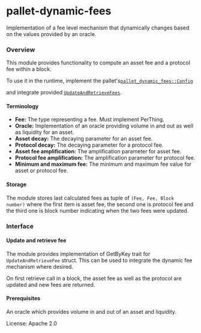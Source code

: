 # pallet-dynamic-fees

Implementation of a fee level mechanism that dynamically changes based on the values provided by an oracle.

### Overview

This module provides functionality to compute an asset fee and a protocol fee within a block.

To use it in the runtime, implement the pallet's[`pallet_dynamic_fees::Config`]()

and integrate provided [`UpdateAndRetrieveFees`]().

#### Terminology

* **Fee:** The type representing a fee. Must implement PerThing.
* **Oracle:** Implementation of an oracle providing volume in and out as well as liquidity for an asset.
* **Asset decay:** The decaying parameter for an asset fee.
* **Protocol decay:** The decaying parameter for a protocol fee.
* **Asset fee amplification:** The amplification parameter for asset fee.
* **Protocol fee amplification:** The amplification parameter for protocol fee.
* **Minimum and maximum fee:** The minimum and maximum fee value for asset or protocol fee.

#### Storage

The module stores last calculated fees as tuple of `(Fee, Fee, Block number)` where the first item is asset fee,
the second one is protocol fee and the third one is block number indicating when the two fees were updated.

### Interface

#### Update and retrieve fee

The module provides implementation of GetByKey trait for `UpdateAndRetrieveFee` struct.
This can be used to integrate the dynamic fee mechanism where desired.

On first retrieve call in a block, the asset fee as well as the protocol are updated and new fees are returned.

#### Prerequisites

An oracle which provides volume in and out of an asset and liquidity.

License: Apache 2.0
